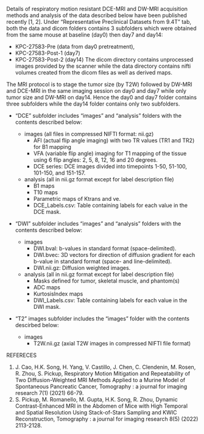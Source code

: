 Details of respiratory motion resistant DCE-MRI and DW-MRI acquisition methods and analysis of the data described below have been published recently [1, 2]. 
Under “Representative Preclinical Datasets from 9.4T” tab, both the data and dicom folders contains 3 subfolders which were obtained from the same mouse at baseline (day0) then day7 and day14:
- KPC-27583-Pre (data from day0 pretreatment), 
- KPC-27583-Post-1 (day7) 
- KPC-27583-Post-2 (day14)
The dicom directory contains unprocessed images provided by the scanner while the data directory contains nifti volumes created from the dicom files as well as derived maps.

The MRI protocol is to stage the tumor size (by T2W) followed by DW-MRI and DCE-MRI in the same imaging session on day0 and day7 while only tumor size and DW-MRI on day14. Hence the day0 and day7 folder contains three subfolders while the day14 folder contains only two subfolders.  
- “DCE” subfolder includes “images” and “analysis” folders with the contents described below:
  - images (all files in compressed NIFTI format: nii.gz)
    - AFI (actual flip angle imaging) with two TR values (TR1 and TR2) for B1 mapping
    - VFA (variable flip angle) imaging for T1 mapping of the tissue using 6 flip angles: 2, 5, 8, 12, 16 and 20 degrees. 
    - DCE series: DCE images divided into timepoints 1-50, 51-100, 101-150, and 151-157.	
  - analysis (all in nii.gz format except for label description file)
    - B1 maps
    - T10 maps
    - Parametric maps of Ktrans and ve. 
    - DCE_Labels.csv: Table containing labels for each value in the DCE mask.

- “DWI” subfolder includes “images” and “analysis” folders with the contents described below:
  - images 
    - DWI.bval: b-values in standard format (space-delimited).
    - DWI.bvec: 3D vectors for direction of diffusion gradient for each b-value in standard format (space- and line-delimited).
    - DWI.nii.gz: Diffusion weighted images.
  - analysis (all in nii.gz format except for label description file)
    - Masks defined for tumor, skeletal muscle, and phantom(s)
    - ADC maps
    - KurtosisIndex maps 
    - DWI_Labels.csv: Table containing labels for each value in the DWI mask. 

- “T2” images subfolder includes the “images” folder with the contents descirbed below: 
  - images 
    - T2W.nii.gz (axial T2W images in compressed NIFTI file format)


REFERECES
1. J. Cao, H.K. Song, H. Yang, V. Castillo, J. Chen, C. Clendenin, M. Rosen, R. Zhou, S. Pickup, Respiratory Motion Mitigation and Repeatability of Two Diffusion-Weighted MRI Methods Applied to a Murine Model of Spontaneous Pancreatic Cancer, Tomography : a journal for imaging research 7(1) (2021) 66-79.
2. S. Pickup, M. Romanello, M. Gupta, H.K. Song, R. Zhou, Dynamic Contrast-Enhanced MRI in the Abdomen of Mice with High Temporal and Spatial Resolution Using Stack-of-Stars Sampling and KWIC Reconstruction, Tomography : a journal for imaging research 8(5) (2022) 2113-2128.

<!-- ![image](https://user-images.githubusercontent.com/513672/208968374-939c6ab7-6a4d-42e7-a3b6-86d6fcbcd48f.png) -->

